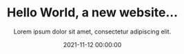 ---
_layout: blog
title: Hello World, a new website…
subtitle: Lorem ipsum dolor sit amet, consectetur adipiscing elit.
date: 2021-11-12 00:00:00
categories:
tags:
---